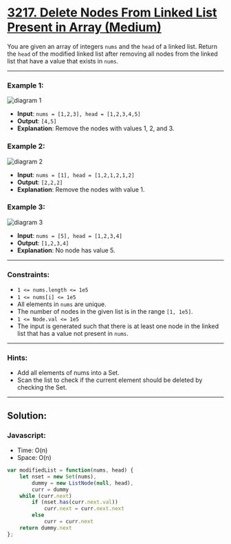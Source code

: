 # [3217. Delete Nodes From Linked List Present in Array (Medium)](https://leetcode.com/problems/delete-nodes-from-linked-list-present-in-array/)

You are given an array of integers `nums` and the `head` of a linked list. Return the `head` of the modified linked list after removing all nodes from the linked list that have a value that exists in `nums`.

---
### Example 1:
![diagram 1](https://assets.leetcode.com/uploads/2024/06/11/linkedlistexample0.png)
- **Input**: `nums = [1,2,3], head = [1,2,3,4,5]`
- **Output**: `[4,5]`
- **Explanation**: Remove the nodes with values 1, 2, and 3.

### Example 2:
![diagram 2](https://assets.leetcode.com/uploads/2024/06/11/linkedlistexample1.png)
- **Input**: `nums = [1], head = [1,2,1,2,1,2]`
- **Output**: `[2,2,2]`
- **Explanation**: Remove the nodes with value 1.

### Example 3:
![diagram 3](https://assets.leetcode.com/uploads/2024/06/11/linkedlistexample2.png)
- **Input**: `nums = [5], head = [1,2,3,4]`
- **Output**: `[1,2,3,4]`
- **Explanation**: No node has value 5.

---
### Constraints:
-    `1 <= nums.length <= 1e5`
-    `1 <= nums[i] <= 1e5`
-    All elements in `nums` are unique.
-    The number of nodes in the given list is in the range `[1, 1e5]`.
-    `1 <= Node.val <= 1e5`
-    The input is generated such that there is at least one node in the linked list that has a value not present in `nums`.

---

### Hints:
 - Add all elements of nums into a Set.
 - Scan the list to check if the current element should be deleted by checking the Set.

---
## Solution:
### Javascript:
- Time: O(n)
- Space: O(n)
```js
var modifiedList = function(nums, head) {
    let nset = new Set(nums), 
        dummy = new ListNode(null, head),
        curr = dummy
    while (curr.next)
        if (nset.has(curr.next.val))
            curr.next = curr.next.next
        else
            curr = curr.next
    return dummy.next    
};
```
